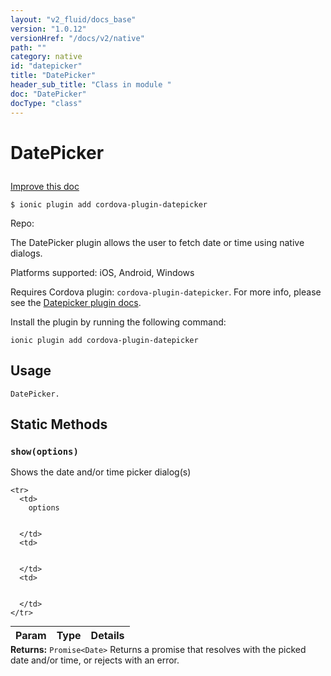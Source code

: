 ```yaml
---
layout: "v2_fluid/docs_base"
version: "1.0.12"
versionHref: "/docs/v2/native"
path: ""
category: native
id: "datepicker"
title: "DatePicker"
header_sub_title: "Class in module "
doc: "DatePicker"
docType: "class"
---
```









<h1 class="api-title">


DatePicker






</h1>

<a class="improve-v2-docs" href='http://github.com/driftyco/ionic-native/edit/master/src/plugins/datepicker.ts#L0'>
Improve this doc
</a>





<!-- decorators -->

<pre><code>$ ionic plugin add cordova-plugin-datepicker</code></pre>
<p>Repo:
<a href="">

</a>
</p>

<!-- description -->

<p>The DatePicker plugin allows the user to fetch date or time using native dialogs.</p>
<p>Platforms supported: iOS, Android, Windows</p>
<p>Requires Cordova plugin: <code>cordova-plugin-datepicker</code>. For more info, please see the <a href="https://github.com/VitaliiBlagodir/cordova-plugin-datepicker">Datepicker plugin docs</a>.</p>
<p>Install the plugin by running the following command:</p>
<pre><code class="lang-shell">ionic plugin add cordova-plugin-datepicker
</code></pre>

<!-- @usage tag -->

<h2>Usage</h2>

<pre><code class="lang-js">DatePicker.
</code></pre>




<!-- @property tags -->
<h2>Static Methods</h2>
<div id="show"></div>
<h3><code>show(options)</code>
  
</h3>

Shows the date and/or time picker dialog(s)


<table class="table param-table" style="margin:0;">
  <thead>
    <tr>
      <th>Param</th>
      <th>Type</th>
      <th>Details</th>
    </tr>
  </thead>
  <tbody>
    
    <tr>
      <td>
        options
        
        
      </td>
      <td>
        
  
      </td>
      <td>
        
        
      </td>
    </tr>
    
  </tbody>
</table>





<div class="return-value" markdown="1">
<i class="icon ion-arrow-return-left"></i>
<b>Returns:</b> 
  <code>Promise&lt;Date&gt;</code> Returns a promise that resolves with the picked date and/or time, or rejects with an error.
</div>




<!-- methods on the class --><!-- related link --><!-- end content block -->


<!-- end body block -->

